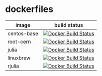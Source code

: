 # dockerfiles

| image | build status |
| ----- | ------------ |
| centos-base | [![Docker Build Status](https://img.shields.io/docker/build/gipert/centos-base.svg)](https://hub.docker.com/r/gipert/centos-base) |
| root-cern | [![Docker Build Status](https://img.shields.io/docker/build/gipert/root-cern.svg)](https://hub.docker.com/r/gipert/root-cern) |
| julia | [![Docker Build Status](https://img.shields.io/docker/build/gipert/julia.svg)](https://hub.docker.com/r/gipert/julia) |
| linuxbrew | [![Docker Build Status](https://img.shields.io/docker/build/gipert/linuxbrew.svg)](https://hub.docker.com/r/gipert/linuxbrew) |
| rjulia | [![Docker Build Status](https://img.shields.io/docker/build/gipert/rjulia.svg)](https://hub.docker.com/r/gipert/rjulia) |

